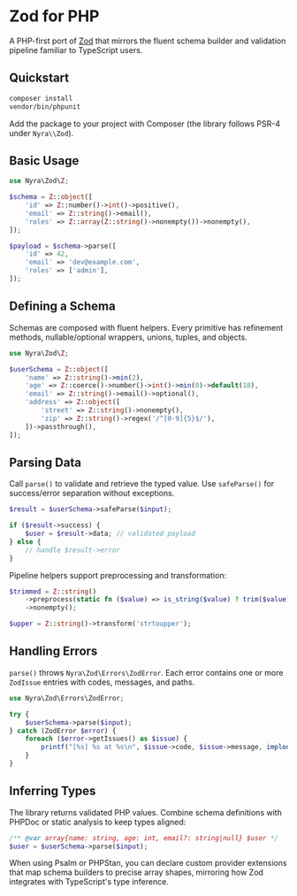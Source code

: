 # Zod for PHP

A PHP-first port of [Zod](https://github.com/colinhacks/zod) that mirrors the fluent schema builder and validation pipeline familiar to TypeScript users.

## Quickstart

```bash
composer install
vendor/bin/phpunit
```

Add the package to your project with Composer (the library follows PSR-4 under `Nyra\\Zod`).

## Basic Usage

```php
use Nyra\Zod\Z;

$schema = Z::object([
    'id' => Z::number()->int()->positive(),
    'email' => Z::string()->email(),
    'roles' => Z::array(Z::string()->nonempty())->nonempty(),
]);

$payload = $schema->parse([
    'id' => 42,
    'email' => 'dev@example.com',
    'roles' => ['admin'],
]);
```

## Defining a Schema

Schemas are composed with fluent helpers. Every primitive has refinement methods, nullable/optional wrappers, unions, tuples, and objects.

```php
use Nyra\Zod\Z;

$userSchema = Z::object([
    'name' => Z::string()->min(2),
    'age' => Z::coerce()->number()->int()->min(0)->default(18),
    'email' => Z::string()->email()->optional(),
    'address' => Z::object([
        'street' => Z::string()->nonempty(),
        'zip' => Z::string()->regex('/^[0-9]{5}$/'),
    ])->passthrough(),
]);
```

## Parsing Data

Call `parse()` to validate and retrieve the typed value. Use `safeParse()` for success/error separation without exceptions.

```php
$result = $userSchema->safeParse($input);

if ($result->success) {
    $user = $result->data; // validated payload
} else {
    // handle $result->error
}
```

Pipeline helpers support preprocessing and transformation:

```php
$trimmed = Z::string()
    ->preprocess(static fn ($value) => is_string($value) ? trim($value) : $value)
    ->nonempty();

$upper = Z::string()->transform('strtoupper');
```

## Handling Errors

`parse()` throws `Nyra\Zod\Errors\ZodError`. Each error contains one or more `ZodIssue` entries with codes, messages, and paths.

```php
use Nyra\Zod\Errors\ZodError;

try {
    $userSchema->parse($input);
} catch (ZodError $error) {
    foreach ($error->getIssues() as $issue) {
        printf("[%s] %s at %s\n", $issue->code, $issue->message, implode('.', $issue->path));
    }
}
```

## Inferring Types

The library returns validated PHP values. Combine schema definitions with PHPDoc or static analysis to keep types aligned:

```php
/** @var array{name: string, age: int, email?: string|null} $user */
$user = $userSchema->parse($input);
```

When using Psalm or PHPStan, you can declare custom provider extensions that map schema builders to precise array shapes, mirroring how Zod integrates with TypeScript's type inference.
